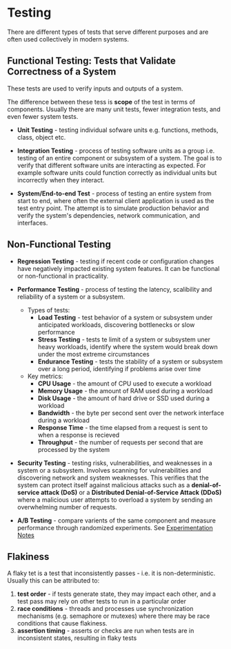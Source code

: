# Testing

There are different types of tests that serve different purposes and are often used collectively in modern systems.

## Functional Testing: Tests that Validate Correctness of a System
These tests are used to verify inputs and outputs of a system.

The difference between these tess is **scope** of the test in terms of components. Usually there are many unit tests, fewer integration tests, and even fewer system tests.

- **Unit Testing** - testing individual sofware units e.g. functions, methods, class, object etc.

- **Integration Testing** - process of testing software units as a group i.e. testing of an entire component or subsystem of a system. The goal is to verify that different software units are interacting as expected. For example software units could function correctly as individual units but incorrectly when they interact.

- **System/End-to-end Test** - process of testing an entire system from start to end, where often the external client application is used as the test entry point. The attempt is to simulate production behavior and verify the system's dependencies, network communication, and interfaces.

## Non-Functional Testing

- **Regression Testing** - testing if recent code or configuration changes have negatively impacted existing system features. It can be functional or non-functional in practicality.

- **Performance Testing** - process of testing the latency, scalibility and reliability of a system or a subsystem.
  - Types of tests:
    - **Load Testing** - test behavior of a system or subsystem under anticipated workloads, discovering bottlenecks or slow performance
    - **Stress Testing** - tests te limit of a system or subsystem uner heavy workloads, identify where the system would break down under the most extreme circumstances
    - **Endurance Testing** - tests the stability of a system or subsystem over a long period, identifying if problems arise over time
  - Key metrics:
    - **CPU Usage** - the amount of CPU used to execute a workload
    - **Memory Usage** - the amount of RAM used during a workload
    - **Disk Usage** - the amount of hard drive or SSD used during a workload
    - **Bandwidth** - the byte per second sent over the network interface during a workload
    - **Response Time** - the time elapsed from a request is sent to when a response is recieved
    - **Throughput** - the number of requests per second that are processed by the system

- **Security Testing** - testing risks, vulnerabilities, and weaknesses in a system or a subsystem. Involves scanning for vulnerabilities and discovering network and system weaknesses. This verifies that the system can protect itself against malicious attacks such as a **denial-of-service attack (DoS)** or a **Distributed Denial-of-Service Attack (DDoS)** where a malicious user attempts to overload a system by sending an overwhelming number of requests. 

- **A/B Testing** - compare varients of the same component and measure performance through randomized experiments. See [Experimentation Notes](../Experimentation/Outline.md)

## Flakiness

A flaky tet is a test that inconsistently passes - i.e. it is non-deterministic. Usually this can be attributed to:

1. **test order** - if tests generate state, they may impact each other, and a test pass may rely on other tests to run in a particular order
2. **race conditions** - threads and processes use synchronization mechanisms (e.g. semaphore or mutexes) where there may be race conditions that cause flakiness.
3. **assertion timing** - asserts or checks are run when tests are in inconsistent states, resulting in flaky tests